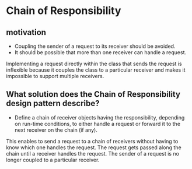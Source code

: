 # Chain of Responsibility

## motivation

- Coupling the sender of a request to its receiver should be avoided.
- It should be possible that more than one receiver can handle a request.

Implementing a request directly within the class that sends the request is inflexible because it couples the class to a particular receiver and makes it impossible to support multiple receivers.

## What solution does the Chain of Responsibility design pattern describe?

- Define a chain of receiver objects having the responsibility, depending on run-time conditions, to either handle a request or forward it to the next receiver on the chain (if any).

This enables to send a request to a chain of receivers without having to know which one handles the request. The request gets passed along the chain until a receiver handles the request. The sender of a request is no longer coupled to a particular receiver.
